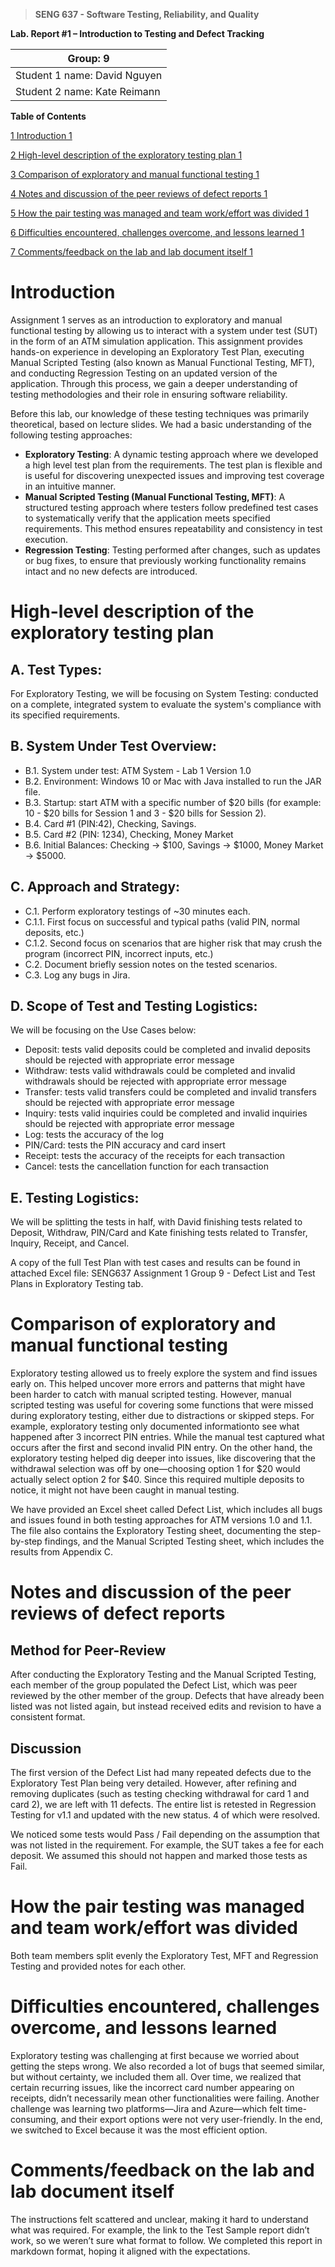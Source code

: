 >   **SENG 637 - Software Testing, Reliability, and Quality**

**Lab. Report \#1 – Introduction to Testing and Defect Tracking**

| Group: 9      |
|-----------------|
| Student 1 name: David Nguyen                |   
| Student 2 name: Kate Reimann              |   


**Table of Contents**

[1 Introduction	1](#_Toc439194677)

[2 High-level description of the exploratory testing plan	1](#_Toc439194678)

[3 Comparison of exploratory and manual functional testing	1](#_Toc439194679)

[4 Notes and discussion of the peer reviews of defect reports	1](#_Toc439194680)

[5 How the pair testing was managed and team work/effort was
divided	1](#_Toc439194681)

[6 Difficulties encountered, challenges overcome, and lessons
learned	1](#_Toc439194682)

[7 Comments/feedback on the lab and lab document itself	1](#_Toc439194683)

# Introduction

Assignment 1 serves as an introduction to exploratory and manual functional testing by allowing us to interact with a system under test (SUT) in the form of an ATM simulation application. This assignment provides hands-on experience in developing an Exploratory Test Plan, executing Manual Scripted Testing (also known as Manual Functional Testing, MFT), and conducting Regression Testing on an updated version of the application. Through this process, we gain a deeper understanding of testing methodologies and their role in ensuring software reliability.

Before this lab, our knowledge of these testing techniques was primarily theoretical, based on lecture slides. We had a basic understanding of the following testing approaches:

- **Exploratory Testing**: A dynamic testing approach where we developed a high level test plan from the requirements. The test plan is flexible and is useful for discovering unexpected issues and improving test coverage in an intuitive manner.
- **Manual Scripted Testing (Manual Functional Testing, MFT)**: A structured testing approach where testers follow predefined test cases to systematically verify that the application meets specified requirements. This method ensures repeatability and consistency in test execution.
- **Regression Testing**: Testing performed after changes, such as updates or bug fixes, to ensure that previously working functionality remains intact and no new defects are introduced.

# High-level description of the exploratory testing plan

## A. Test Types:
For Exploratory Testing, we will be focusing on System Testing: conducted on a complete, integrated system to evaluate the system's compliance with its specified requirements.


## B. System Under Test Overview:

- B.1. System under test: ATM System - Lab 1 Version 1.0
- B.2. Environment: Windows 10 or Mac with Java installed to run the JAR file.
- B.3. Startup: start ATM with a specific number of $20 bills (for example: 10 - $20 bills for Session 1 and 3 - $20 bills for Session 2).
- B.4. Card #1 (PIN:42), Checking, Savings.
- B.5. Card #2 (PIN: 1234), Checking, Money Market
- B.6. Initial Balances: Checking -> $100, Savings -> $1000, Money Market -> $5000.

## C. Approach and Strategy:

- C.1. Perform exploratory testings of ~30 minutes each.
- C.1.1. First focus on successful and typical paths (valid PIN, normal deposits, etc.)
- C.1.2. Second focus on scenarios that are higher risk that may crush the program (incorrect PIN, incorrect inputs, etc.)
- C.2. Document briefly session notes on the tested scenarios.
- C.3. Log any bugs in Jira.

## D. Scope of Test and Testing Logistics:
We will be focusing on the Use Cases below:
- Deposit: tests valid deposits could be completed and invalid deposits should be rejected with appropriate error message
- Withdraw: tests valid withdrawals could be completed and invalid withdrawals should be rejected with appropriate error message
- Transfer: tests valid transfers could be completed and invalid transfers should be rejected with appropriate error message
- Inquiry: tests valid inquiries could be completed and invalid inquiries should be rejected with appropriate error message
- Log: tests the accuracy of the log
- PIN/Card: tests the PIN accuracy and card insert 
- Receipt: tests the accuracy of the receipts for each transaction
- Cancel: tests the cancellation function for each transaction

## E. Testing Logistics:
We will be splitting the tests in half, with David finishing tests related to Deposit, Withdraw, PIN/Card and Kate finishing tests related to Transfer, Inquiry, Receipt, and Cancel. 

A copy of the full Test Plan with test cases and results can be found in attached Excel file: SENG637 Assignment 1 Group 9 - Defect List and Test Plans in Exploratory Testing tab.

# Comparison of exploratory and manual functional testing

Exploratory testing allowed us to freely explore the system and find issues early on. This helped uncover more errors and patterns that might have been harder to catch with manual scripted testing. However, manual scripted testing was useful for covering some functions that were missed during exploratory testing, either due to distractions or skipped steps. For example, exploratory testing only documented informationto see what happened after 3 incorrect PIN entries. While the manual test captured what occurs after the first and second invalid PIN entry. On the other hand, the exploratory testing helped dig deeper into issues, like discovering that the withdrawal selection was off by one—choosing option 1 for $20 would actually select option 2 for $40. Since this required multiple deposits to notice, it might not have been caught in manual testing.

We have provided an Excel sheet called Defect List, which includes all bugs and issues found in both testing approaches for ATM versions 1.0 and 1.1. The file also contains the Exploratory Testing sheet, documenting the step-by-step findings, and the Manual Scripted Testing sheet, which includes the results from Appendix C.

# Notes and discussion of the peer reviews of defect reports

## Method for Peer-Review
After conducting the Exploratory Testing and the Manual Scripted Testing, each member of the group populated the Defect List, which was peer reviewed by the other member of the group. Defects that have already been listed was not listed again, but instead received edits and revision to have a consistent format.

## Discussion
The first version of the Defect List had many repeated defects due to the Exploratory Test Plan being very detailed. However, after refining and removing duplicates (such as testing checking withdrawal for card 1 and card 2), we are left with 11 defects. The entire list is retested in Regression Testing for v1.1 and updated with the new status. 4 of which were resolved.

We noticed some tests would Pass / Fail depending on the assumption that was not listed in the requirement. For example, the SUT takes a fee for each deposit. We assumed this should not happen and marked those tests as Fail. 

# How the pair testing was managed and team work/effort was divided 

Both team members split evenly the Exploratory Test, MFT and Regression Testing and provided notes for each other.

# Difficulties encountered, challenges overcome, and lessons learned

Exploratory testing was challenging at first because we worried about getting the steps wrong. We also recorded a lot of bugs that seemed similar, but without certainty, we included them all. Over time, we realized that certain recurring issues, like the incorrect card number appearing on receipts, didn’t necessarily mean other functionalities were failing. Another challenge was learning two platforms—Jira and Azure—which felt time-consuming, and their export options were not very user-friendly. In the end, we switched to Excel because it was the most efficient option.

# Comments/feedback on the lab and lab document itself

The instructions felt scattered and unclear, making it hard to understand what was required. For example, the link to the Test Sample report didn’t work, so we weren’t sure what format to follow. We completed this report in markdown format, hoping it aligned with the expectations.
